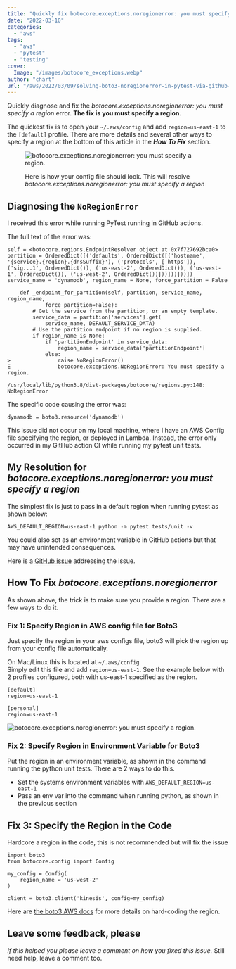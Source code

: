 ```yaml
---
title: "Quickly fix botocore.exceptions.noregionerror: you must specify a region."
date: "2022-03-10"
categories: 
  - "aws"
tags: 
  - "aws"
  - "pytest"
  - "testing"
cover:
  Image: "/images/botocore_exceptions.webp"
author: "chart"
url: "/aws/2022/03/09/solving-boto3-noregionerror-in-pytest-via-github-actions/"
---
```


Quickly diagnose and fix the _botocore.exceptions.noregionerror: you must specify a region_ error. **The fix is you must specify a region**.

The quickest fix is to open your `~/.aws/config` and add `region=us-east-1` to the `[default]` profile. There are more details and several other ways to specify a region at the bottom of this article in the _**How To Fix**_ section.

<figure>

![botocore.exceptions.noregionerror: you must specify a region.](/images/add-region-to-aws-config.webp)

<figcaption>

Here is how your config file should look. This will resolve _botocore.exceptions.noregionerror: you must specify a region_

</figcaption>

</figure>

## Diagnosing the `NoRegionError`

I received this error while running PyTest running in GitHub actions.

  
The full text of the error was:

```
self = <botocore.regions.EndpointResolver object at 0x7f727692bca0>
partition = OrderedDict([('defaults', OrderedDict([('hostname', '{service}.{region}.{dnsSuffix}'), ('protocols', ['https']), ('sig...1', OrderedDict()), ('us-east-2', OrderedDict()), ('us-west-1', OrderedDict()), ('us-west-2', OrderedDict())]))]))]))])
service_name = 'dynamodb', region_name = None, force_partition = False

    def _endpoint_for_partition(self, partition, service_name, region_name,
            force_partition=False):
        # Get the service from the partition, or an empty template.
        service_data = partition['services'].get(
            service_name, DEFAULT_SERVICE_DATA)
        # Use the partition endpoint if no region is supplied.
        if region_name is None:
            if 'partitionEndpoint' in service_data:
                region_name = service_data['partitionEndpoint']
            else:
>               raise NoRegionError()
E               botocore.exceptions.NoRegionError: You must specify a region.

/usr/local/lib/python3.8/dist-packages/botocore/regions.py:148: NoRegionError
```

The specific code causing the error was:

```
dynamodb = boto3.resource('dynamodb')
```

This issue did not occur on my local machine, where I have an AWS Config file specifying the region, or deployed in Lambda. Instead, the error only occurred in my GitHub action CI while running my pytest unit tests.

## My Resolution for _botocore.exceptions.noregionerror: you must specify a region_

The simplest fix is just to pass in a default region when running pytest as shown below:

```
AWS_DEFAULT_REGION=us-east-1 python -m pytest tests/unit -v
```

You could also set as an environment variable in GitHub actions but that may have unintended consequences.

Here is a [GitHub issue](https://github.com/wagoodman/bridgy/issues/23) addressing the issue.

## How To Fix _botocore.exceptions.noregionerror_

As shown above, the trick is to make sure you provide a region. There are a few ways to do it.

### Fix 1: Specify Region in AWS config file for Boto3

Just specify the region in your aws configs file, boto3 will pick the region up from your config file automatically.

On Mac/Linux this is located at `~/.aws/config`  
Simply edit this file and add `region=us-east-1`. See the example below with 2 profiles configured, both with us-east-1 specified as the region.

```
[default]
region=us-east-1

[personal]
region=us-east-1

```

![botocore.exceptions.noregionerror: you must specify a region.](/images/add-region-to-aws-config.webp)

### Fix 2: Specify Region in Environment Variable for Boto3

Put the region in an environment variable, as shown in the command running the python unit tests. There are 2 ways to do this.

- Set the systems environment variables with `AWS_DEFAULT_REGION=us-east-1`
- Pass an env var into the command when running python, as shown in the previous section

## Fix 3: Specify the Region in the Code

Hardcore a region in the code, this is not recommended but will fix the issue

```
import boto3
from botocore.config import Config

my_config = Config(
    region_name = 'us-west-2'
)

client = boto3.client('kinesis', config=my_config)
```

Here are [the boto3 AWS docs](https://boto3.amazonaws.com/v1/documentation/api/latest/guide/configuration.html#using-the-config-object) for more details on hard-coding the region.

## Leave some feedback, please

_If this helped you please leave a comment on how you fixed this issue._ Still need help, leave a comment too.
